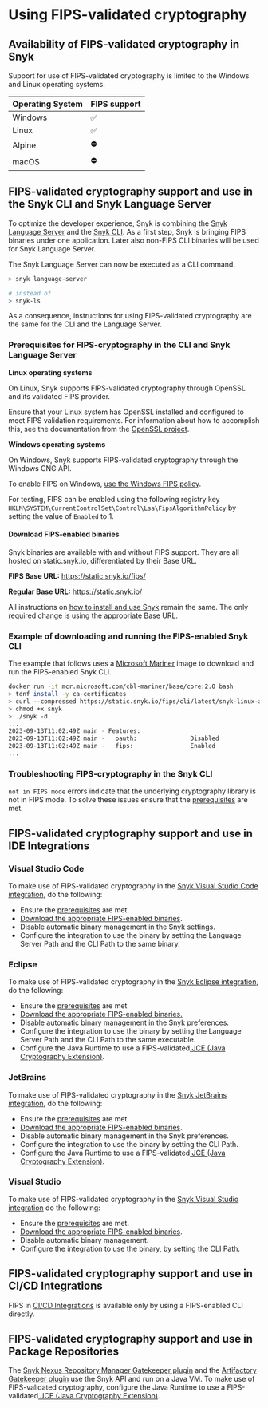 # Using FIPS-validated cryptography

## Availability of FIPS-validated cryptography in Snyk

Support for use of FIPS-validated cryptography is limited to the Windows and Linux operating systems.

| Operating System | FIPS support |
| ---------------- | ------------ |
| Windows          | ✅            |
| Linux            | ✅            |
| Alpine           | ⛔            |
| macOS            | ⛔            |

## FIPS-validated cryptography support and use in the Snyk CLI and Snyk Language Server

To optimize the developer experience, Snyk is combining the [Snyk Language Server](../../scm.-ide-and-ci-cd-workflow/use-snyk-in-your-ide/snyk-language-server.md) and the [Snyk CLI](../getting-started-with-the-snyk-cli.md). As a first step, Snyk is bringing FIPS binaries under one application. Later also non-FIPS CLI binaries will be used for Snyk Language Server.

The Snyk Language Server can now be executed as a CLI command.

```bash
> snyk language-server

# instead of 
> snyk-ls
```

As a consequence, instructions for using FIPS-validated cryptography are the same for the CLI and the Language Server.

### Prerequisites for FIPS-cryptography in the CLI and Snyk Language Server

**Linux operating systems**

On Linux, Snyk supports FIPS-validated cryptography through OpenSSL and its validated FIPS provider.

Ensure that your Linux system has OpenSSL installed and configured to meet FIPS validation requirements. For information about how to accomplish this, see the documentation from the [OpenSSL project](https://www.openssl.org/docs/fips.html).

**Windows operating systems**

On Windows, Snyk supports FIPS-validated cryptography through the Windows CNG API.

To enable FIPS on Windows, [use the Windows FIPS policy](https://docs.microsoft.com/en-us/windows/security/threat-protection/fips-140-validation#step-3-enable-the-fips-security-policy).

For testing, FIPS can be enabled using the following registry key   `HKLM\SYSTEM\CurrentControlSet\Control\Lsa\FipsAlgorithmPolicy` by setting the value of `Enabled` to 1.

#### Download FIPS-enabled binaries

Snyk binaries are available with and without FIPS support. They are all hosted on static.snyk.io, differentiated by their Base URL.

**FIPS Base URL:** https://static.snyk.io/fips/

**Regular Base URL:** https://static.snyk.io/

All instructions on [how to install and use Snyk](../install-or-update-the-snyk-cli/) remain the same. The only required change is using the appropriate Base URL.

### Example of downloading and running the FIPS-enabled Snyk CLI

The example that follows uses a [Microsoft Mariner](https://mcr.microsoft.com/en-us/product/cbl-mariner/base/core/about) image to download and run the FIPS-enabled Snyk CLI.

```bash
docker run -it mcr.microsoft.com/cbl-mariner/base/core:2.0 bash
> tdnf install -y ca-certificates
> curl --compressed https://static.snyk.io/fips/cli/latest/snyk-linux-arm64 -o snyk
> chmod +x snyk
> ./snyk -d
...
2023-09-13T11:02:49Z main - Features:
2023-09-13T11:02:49Z main -   oauth:               Disabled
2023-09-13T11:02:49Z main -   fips:                Enabled
...
```

### Troubleshooting FIPS-cryptography in the Snyk CLI

`not in FIPS mode` errors indicate that the underlying cryptography library is not in FIPS mode. To solve these issues ensure that the [prerequisites](using-fips-validated-cryptography.md#prerequisites-for-fips-cryptography-in-the-cli-and-snyk-language-server) are met.

## FIPS-validated cryptography support and use in IDE Integrations

### Visual Studio Code

To make use of FIPS-validated cryptography in the [Snyk Visual Studio Code integration](../../scm.-ide-and-ci-cd-workflow/use-snyk-in-your-ide/visual-studio-code-extension/), do the following:

* Ensure the [prerequisites](using-fips-validated-cryptography.md#prerequisites-for-fips-cryptography-in-the-cli-and-snyk-language-server) are met.
* [Download the appropriate FIPS-enabled binaries](using-fips-validated-cryptography.md#download-fips-enabled-binaries).
* Disable automatic binary management in the Snyk settings.
* Configure the integration to use the binary by setting the Language Server Path and the CLI Path to the same binary.

### Eclipse

To make use of FIPS-validated cryptography in the [Snyk Eclipse integration](../../scm.-ide-and-ci-cd-workflow/use-snyk-in-your-ide/eclipse-plugin/), do the following:

* Ensure the [prerequisites](using-fips-validated-cryptography.md#prerequisites-for-fips-cryptography-in-the-cli-and-snyk-language-server) are met
* [Download the appropriate FIPS-enabled binaries.](using-fips-validated-cryptography.md#download-fips-enabled-binaries)
* Disable automatic binary management in the Snyk preferences.
* Configure the integration to use the binary by setting the Language Server Path and the CLI Path to the same executable.
* Configure the Java Runtime to use a FIPS-validated[ JCE (Java Cryptography Extension)](https://csrc.nist.gov/projects/cryptographic-module-validation-program/validated-modules/search?SearchMode=Basic\&ModuleName=java\&CertificateStatus=Active\&ValidationYear=0).

### JetBrains

To make use of FIPS-validated cryptography in the [Snyk JetBrains integration](../../scm.-ide-and-ci-cd-workflow/use-snyk-in-your-ide/jetbrains-plugins/), do the following:

* Ensure the [prerequisites](using-fips-validated-cryptography.md#prerequisites-for-fips-cryptography-in-the-cli-and-snyk-language-server) are met.
* [Download the appropriate FIPS-enabled binaries](using-fips-validated-cryptography.md#download-fips-enabled-binaries).
* Disable automatic binary management in the Snyk preferences.
* Configure the integration to use the binary by setting the CLI Path.
* Configure the Java Runtime to use a FIPS-validated[ JCE (Java Cryptography Extension)](https://csrc.nist.gov/projects/cryptographic-module-validation-program/validated-modules/search?SearchMode=Basic\&ModuleName=java\&CertificateStatus=Active\&ValidationYear=0).

### Visual Studio

To make use of FIPS-validated cryptography in the [Snyk Visual Studio integration](../../scm.-ide-and-ci-cd-workflow/use-snyk-in-your-ide/visual-studio-extension/) do the following:

* Ensure the [prerequisites](using-fips-validated-cryptography.md#prerequisites-for-fips-cryptography-in-the-cli-and-snyk-language-server) are met.
* [Download the appropriate FIPS-enabled binaries](using-fips-validated-cryptography.md#download-fips-enabled-binaries).
* Disable automatic binary management.
* Configure the integration to use the binary, by setting the CLI Path.

## FIPS-validated cryptography support and use in CI/CD Integrations

FIPS in [CI/CD Integrations](../../scm.-ide-and-ci-cd-workflow/snyk-ci-cd-integrations/) is available only by using a FIPS-enabled CLI directly.

## FIPS-validated cryptography support and use in Package Repositories

The [Snyk Nexus Repository Manager Gatekeeper plugin](../../scan-using-snyk/snyk-open-source/manage-vulnerabilities/gatekeeper-plugins/nexus-repository-manager-gatekeeper-plugin.md) and the [Artifactory Gatekeeper plugin](../../scan-using-snyk/snyk-open-source/manage-vulnerabilities/gatekeeper-plugins/artifactory-gatekeeper-plugin.md) use the Snyk API and run on a Java VM. To make use of FIPS-validated cryptography, configure the Java Runtime to use a FIPS-validated[ JCE (Java Cryptography Extension)](https://csrc.nist.gov/projects/cryptographic-module-validation-program/validated-modules/search?SearchMode=Basic\&ModuleName=java\&CertificateStatus=Active\&ValidationYear=0).

